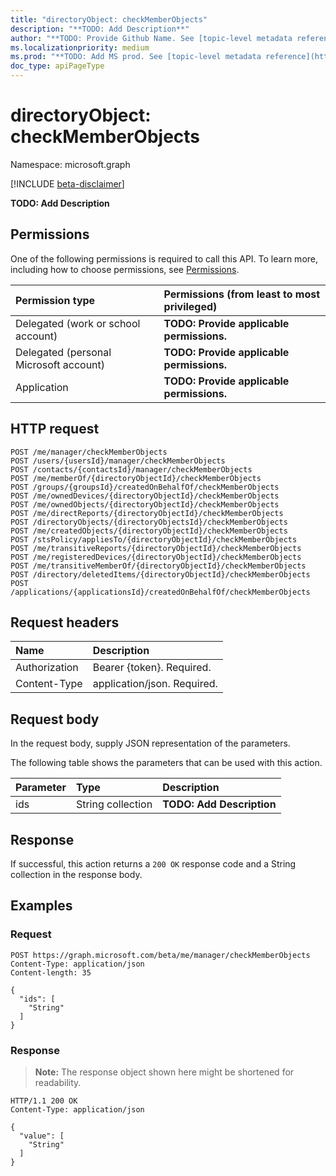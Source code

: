 ```yaml
---
title: "directoryObject: checkMemberObjects"
description: "**TODO: Add Description**"
author: "**TODO: Provide Github Name. See [topic-level metadata reference](https://msgo.azurewebsites.net/add/document/guidelines/metadata.html#topic-level-metadata)**"
ms.localizationpriority: medium
ms.prod: "**TODO: Add MS prod. See [topic-level metadata reference](https://msgo.azurewebsites.net/add/document/guidelines/metadata.html#topic-level-metadata)**"
doc_type: apiPageType
---
```


# directoryObject: checkMemberObjects
Namespace: microsoft.graph

[!INCLUDE [beta-disclaimer](../../includes/beta-disclaimer.md)]

**TODO: Add Description**

## Permissions
One of the following permissions is required to call this API. To learn more, including how to choose permissions, see [Permissions](/graph/permissions-reference).

|Permission type|Permissions (from least to most privileged)|
|:---|:---|
|Delegated (work or school account)|**TODO: Provide applicable permissions.**|
|Delegated (personal Microsoft account)|**TODO: Provide applicable permissions.**|
|Application|**TODO: Provide applicable permissions.**|

## HTTP request

<!-- {
  "blockType": "ignored"
}
-->
``` http
POST /me/manager/checkMemberObjects
POST /users/{usersId}/manager/checkMemberObjects
POST /contacts/{contactsId}/manager/checkMemberObjects
POST /me/memberOf/{directoryObjectId}/checkMemberObjects
POST /groups/{groupsId}/createdOnBehalfOf/checkMemberObjects
POST /me/ownedDevices/{directoryObjectId}/checkMemberObjects
POST /me/ownedObjects/{directoryObjectId}/checkMemberObjects
POST /me/directReports/{directoryObjectId}/checkMemberObjects
POST /directoryObjects/{directoryObjectsId}/checkMemberObjects
POST /me/createdObjects/{directoryObjectId}/checkMemberObjects
POST /stsPolicy/appliesTo/{directoryObjectId}/checkMemberObjects
POST /me/transitiveReports/{directoryObjectId}/checkMemberObjects
POST /me/registeredDevices/{directoryObjectId}/checkMemberObjects
POST /me/transitiveMemberOf/{directoryObjectId}/checkMemberObjects
POST /directory/deletedItems/{directoryObjectId}/checkMemberObjects
POST /applications/{applicationsId}/createdOnBehalfOf/checkMemberObjects
```

## Request headers
|Name|Description|
|:---|:---|
|Authorization|Bearer {token}. Required.|
|Content-Type|application/json. Required.|

## Request body
In the request body, supply JSON representation of the parameters.

The following table shows the parameters that can be used with this action.

|Parameter|Type|Description|
|:---|:---|:---|
|ids|String collection|**TODO: Add Description**|



## Response

If successful, this action returns a `200 OK` response code and a String collection in the response body.

## Examples

### Request
<!-- {
  "blockType": "request",
  "name": "directoryobject_checkmemberobjects"
}
-->
``` http
POST https://graph.microsoft.com/beta/me/manager/checkMemberObjects
Content-Type: application/json
Content-length: 35

{
  "ids": [
    "String"
  ]
}
```


### Response
>**Note:** The response object shown here might be shortened for readability.
<!-- {
  "blockType": "response",
  "truncated": true,
  "@odata.type": "Collection(Edm.String)"
}
-->
``` http
HTTP/1.1 200 OK
Content-Type: application/json

{
  "value": [
    "String"
  ]
}
```

